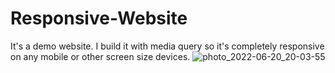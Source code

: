 # Responsive-Website
It's a demo website. I build it with media query so it's completely responsive on any mobile or other screen size devices.
![photo_2022-06-20_20-03-55](https://user-images.githubusercontent.com/85642896/174627091-4d09c240-ebef-4d6a-b301-c87a8f7922b9.jpg)
